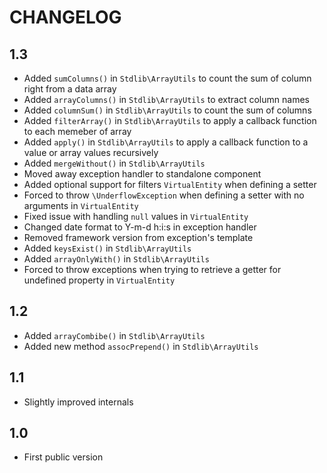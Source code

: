 CHANGELOG
=========

1.3
---

 * Added `sumColumns()` in `Stdlib\ArrayUtils` to count the sum of column right from a data array
 * Added `arrayColumns()` in `Stdlib\ArrayUtils` to extract column names
 * Added `columnSum()` in `Stdlib\ArrayUtils` to count the sum of columns
 * Added `filterArray()` in `Stdlib\ArrayUtils` to apply a callback function to each memeber of array
 * Added `apply()` in `Stdlib\ArrayUtils` to apply a callback function to a value or array values recursively
 * Added `mergeWithout()` in `Stdlib\ArrayUtils`
 * Moved away exception handler to standalone component
 * Added optional support for filters `VirtualEntity` when defining a setter
 * Forced to throw `\UnderflowException` when defining a setter with no arguments in `VirtualEntity`
 * Fixed issue with handling `null` values in `VirtualEntity`
 * Changed date format to Y-m-d h:i:s in exception handler
 * Removed framework version from exception's template
 * Added `keysExist()` in `Stdlib\ArrayUtils`
 * Added `arrayOnlyWith()` in `Stdlib\ArrayUtils`
 * Forced to throw exceptions when trying to retrieve a getter for undefined property in `VirtualEntity`

1.2
---
 
 * Added `arrayCombibe()` in `Stdlib\ArrayUtils`
 * Added new method `assocPrepend()` in `Stdlib\ArrayUtils`

1.1
---

 * Slightly improved internals

1.0
---

 * First public version